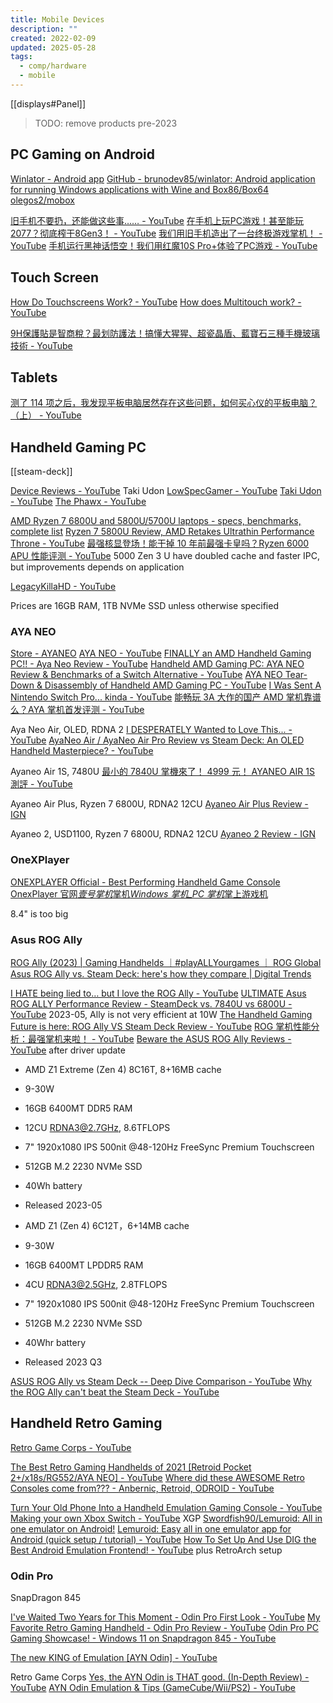 ```yaml
---
title: Mobile Devices
description: ""
created: 2022-02-09
updated: 2025-05-28
tags:
  - comp/hardware
  - mobile
---
```


[[displays#Panel]]

> TODO: remove products pre-2023

## PC Gaming on Android

[Winlator - Android app](https://winlator.org/)
[GitHub - brunodev85/winlator: Android application for running Windows applications with Wine and Box86/Box64](https://github.com/brunodev85/winlator)
[olegos2/mobox](https://github.com/olegos2/mobox)

[旧手机不要扔，还能做这些事…… - YouTube](https://www.youtube.com/watch?v=EROFDL9sKyo)
[在手机上玩PC游戏！甚至能玩2077？彻底榨干8Gen3！ - YouTube](https://www.youtube.com/watch?v=OTgl6RaImjY)
[我们用旧手机造出了一台终极游戏掌机！ - YouTube](https://www.youtube.com/watch?v=f4cKo1jFZG0)
[手机运行黑神话悟空！我们用红魔10S Pro+体验了PC游戏 - YouTube](https://www.youtube.com/watch?v=goGCjAiKv3c)

## Touch Screen

[How Do Touchscreens Work? - YouTube](https://www.youtube.com/watch?v=cFvh7qM6LdA)
[How does Multitouch work? - YouTube](https://www.youtube.com/watch?v=4mPdNV_smWg)

[9H保護貼是智商稅？最划防護法！搞懂大猩猩、超瓷晶盾、藍寶石三種手機玻璃技術 - YouTube](https://www.youtube.com/watch?v=OknYMUGA1PQ)

## Tablets

[测了 114 项之后，我发现平板电脑居然存在这些问题，如何买心仪的平板电脑？（上） - YouTube](https://www.youtube.com/watch?v=HR2QSSzJrgE)

## Handheld Gaming PC

[[steam-deck]]

[Device Reviews - YouTube](https://www.youtube.com/playlist?list=PL9lafQPiMYh78DBIv64t_EgpW9vqY1k2s) Taki Udon
[LowSpecGamer - YouTube](https://www.youtube.com/@LowSpecGamer)
[Taki Udon - YouTube](https://www.youtube.com/@TakiUdon)
[The Phawx - YouTube](https://www.youtube.com/@ThePhawx)

[AMD Ryzen 7 6800U and 5800U/5700U laptops - specs, benchmarks, complete list](https://www.ultrabookreview.com/36030-amd-ryzen-7-u-laptops/)
[Ryzen 7 5800U Review, AMD Retakes Ultrathin Performance Throne - YouTube](https://www.youtube.com/watch?v=edpdmbmYOj0)
[最强核显登场！能干掉 10 年前最强卡皇吗？Ryzen 6000 APU 性能评测 - YouTube](https://www.youtube.com/watch?v=4Kw5jo4hbn8)
5000 Zen 3 U have doubled cache and faster IPC, but improvements depends on application

[LegacyKillaHD - YouTube](https://www.youtube.com/@LegacyKillaHD)

Prices are 16GB RAM, 1TB NVMe SSD unless otherwise specified

### AYA NEO

[Store - AYANEO](https://store.ayaneo.com/)
[AYA NEO - YouTube](https://www.youtube.com/playlist?list=PL9lafQPiMYh7YO5aIRJQVAMtIJ_R3PLjJ)
[FINALLY an AMD Handheld Gaming PC!! - Aya Neo Review - YouTube](https://www.youtube.com/watch?v=wINKqvWou5w)
[Handheld AMD Gaming PC: AYA NEO Review & Benchmarks of a Switch Alternative - YouTube](https://www.youtube.com/watch?v=y1Mfo43UnuY)
[AYA NEO Tear-Down & Disassembly of Handheld AMD Gaming PC - YouTube](https://www.youtube.com/watch?v=f7vhZw4QiYY)
[I Was Sent A Nintendo Switch Pro... kinda - YouTube](https://www.youtube.com/watch?v=LMDEn1DT5Yo)
[能畅玩 3A 大作的国产 AMD 掌机靠谱么？AYA 掌机首发评测 - YouTube](https://www.youtube.com/watch?v=BzZU0FelTUM)

Aya Neo Air, OLED, RDNA 2
[I DESPERATELY Wanted to Love This... - YouTube](https://www.youtube.com/watch?v=XbA6S0kdu2o)
[AyaNeo Air / AyaNeo Air Pro Review vs Steam Deck: An OLED Handheld Masterpiece? - YouTube](https://www.youtube.com/watch?v=aei6_e5k4so)

Ayaneo Air 1S, 7480U
[最小的 7840U 掌機來了！ 4999 元！ AYANEO AIR 1S 測評 - YouTube](https://www.youtube.com/watch?v=jgLFF6s6nok)

Ayaneo Air Plus, Ryzen 7 6800U, RDNA2 12CU
[Ayaneo Air Plus Review - IGN](https://www.ign.com/articles/ayaneo-air-plus-review)

Ayaneo 2, USD1100, Ryzen 7 6800U, RDNA2 12CU
[Ayaneo 2 Review - IGN](https://www.ign.com/articles/ayaneo-2-review)

### OneXPlayer

[ONEXPLAYER Official - Best Performing Handheld Game Console](https://onexplayerstore.com/)
[OnexPlayer 官网*壹号掌机*掌机*Windows 掌机\_PC 掌机*掌上游戏机](http://www.onexplayer.com/)

8.4" is too big

### Asus ROG Ally

[ROG Ally (2023) | Gaming Handhelds ｜#playALLYourgames ｜ ROG Global](https://rog.asus.com/gaming-handhelds/rog-ally/rog-ally-2023/)
[Asus ROG Ally vs. Steam Deck: here's how they compare | Digital Trends](https://www.digitaltrends.com/computing/asus-rog-ally-vs-steam-deck/)

[I HATE being lied to… but I love the ROG Ally - YouTube](https://www.youtube.com/watch?v=qLVgr29NMA0)
[ULTIMATE Asus ROG ALLY Performance Review - SteamDeck vs. 7840U vs 6800U - YouTube](https://www.youtube.com/watch?v=BOMiEI7ojd8) 2023-05, Ally is not very efficient at 10W
[The Handheld Gaming Future is here: ROG Ally VS Steam Deck Review - YouTube](https://www.youtube.com/watch?v=fXz4wJAyKoI)
[ROG 掌机性能分析：最强掌机来啦！ - YouTube](https://www.youtube.com/watch?v=y3-4FgTmGIQ)
[Beware the ASUS ROG Ally Reviews - YouTube](https://www.youtube.com/watch?v=C6VuSPPkTeY) after driver update

- AMD Z1 Extreme (Zen 4) 8C16T, 8+16MB cache
- 9-30W
- 16GB 6400MT DDR5 RAM
- 12CU RDNA3@2.7GHz, 8.6TFLOPS
- 7" 1920x1080 IPS 500nit @48-120Hz FreeSync Premium Touchscreen
- 512GB M.2 2230 NVMe SSD
- 40Wh battery
- Released 2023-05

- AMD Z1 (Zen 4) 6C12T，6+14MB cache
- 9-30W
- 16GB 6400MT LPDDR5 RAM
- 4CU RDNA3@2.5GHz, 2.8TFLOPS
- 7" 1920x1080 IPS 500nit @48-120Hz FreeSync Premium Touchscreen
- 512GB M.2 2230 NVMe SSD
- 40Whr battery
- Released 2023 Q3

[ASUS ROG Ally vs Steam Deck -- Deep Dive Comparison - YouTube](https://www.youtube.com/watch?v=BKhQr_Tq_DI)
[Why the ROG Ally can't beat the Steam Deck - YouTube](https://www.youtube.com/watch?v=llOo10p1ijM)

## Handheld Retro Gaming

[Retro Game Corps - YouTube](https://www.youtube.com/c/RetroGameCorps)

[The Best Retro Gaming Handhelds of 2021 [Retroid Pocket 2+/x18s/RG552/AYA NEO] - YouTube](https://www.youtube.com/watch?v=cFcFlsFVg4k)
[Where did these AWESOME Retro Consoles come from??? - Anbernic, Retroid, ODROID - YouTube](https://www.youtube.com/watch?v=LXj5A9ZhPSE)

[Turn Your Old Phone Into a Handheld Emulation Gaming Console - YouTube](https://www.youtube.com/watch?v=aS_VYsR1T0o)
[Making your own Xbox Switch - YouTube](https://www.youtube.com/watch?v=hftzU-i39_4) XGP
[Swordfish90/Lemuroid: All in one emulator on Android!](https://github.com/Swordfish90/Lemuroid)
[Lemuroid: Easy all in one emulator app for Android (quick setup / tutorial) - YouTube](https://www.youtube.com/watch?v=iAzTq6D8maY)
[How To Set Up And Use DIG the Best Android Emulation Frontend! - YouTube](https://www.youtube.com/watch?v=fT0bRIOp9XU) plus RetroArch setup

### Odin Pro

SnapDragon 845

[I've Waited Two Years for This Moment - Odin Pro First Look - YouTube](https://www.youtube.com/watch?v=zDxi4wZkTLE)
[My Favorite Retro Gaming Handheld - Odin Pro Review - YouTube](https://www.youtube.com/watch?v=-NaQR9eVDB8)
[Odin Pro PC Gaming Showcase! - Windows 11 on Snapdragon 845 - YouTube](https://www.youtube.com/watch?v=6NADjIc9uNk)

[The new KING of Emulation [AYN Odin] - YouTube](https://www.youtube.com/watch?v=qOE76NBOTCw)

Retro Game Corps
[Yes, the AYN Odin is THAT good. (In-Depth Review) - YouTube](https://www.youtube.com/watch?v=TK9-5fdpicg)
[AYN Odin Emulation & Tips (GameCube/Wii/PS2) - YouTube](https://www.youtube.com/watch?v=PliCqMdmUbM)

